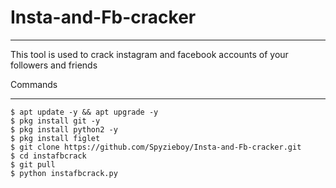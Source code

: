 # Insta-and-Fb-cracker
________________________________

This tool is used to crack instagram and facebook accounts of your followers and friends

Commands
__________

    $ apt update -y && apt upgrade -y
    $ pkg install git -y
    $ pkg install python2 -y
    $ pkg install figlet
    $ git clone https://github.com/Spyzieboy/Insta-and-Fb-cracker.git
    $ cd instafbcrack
    $ git pull
    $ python instafbcrack.py
